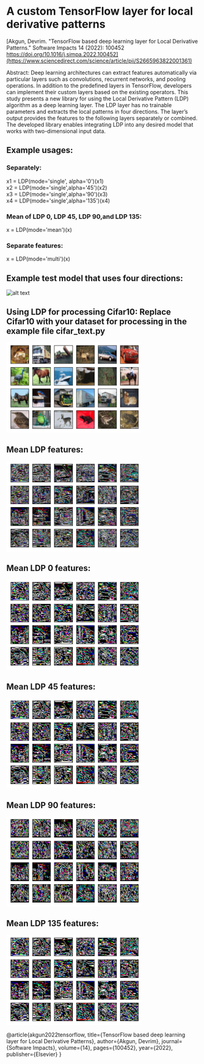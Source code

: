 # A custom TensorFlow layer for local derivative patterns 
[Akgun, Devrim. "TensorFlow based deep learning layer for Local Derivative Patterns." Software Impacts 14 (2022): 100452 https://doi.org/10.1016/j.simpa.2022.100452](https://www.sciencedirect.com/science/article/pii/S2665963822001361)

Abstract: Deep learning architectures can extract features automatically via particular layers such as convolutions, recurrent networks, and pooling operations. In addition to the predefined layers in TensorFlow, developers can implement their custom layers based on the existing operators. This study presents a new library for using the Local Derivative Pattern (LDP) algorithm as a deep learning layer. The LDP layer has no trainable parameters and extracts the local patterns in four directions. The layer’s output provides the features to the following layers separately or combined. The developed library enables integrating LDP into any desired model that works with two-dimensional input data.


## Example usages:
### Separately:
  x1 = LDP(mode='single', alpha='0')(x1)    
  x2 = LDP(mode='single',alpha='45')(x2)    
  x3 = LDP(mode='single',alpha='90')(x3)    
  x4 = LDP(mode='single',alpha='135')(x4)   
### Mean of LDP 0, LDP 45, LDP 90,and LDP 135:   
  x = LDP(mode='mean')(x)   
### Separate features:   
  x = LDP(mode='multi')(x)    
  
## Example test model that uses four directions:
![alt text](images/model1.png)


## Using LDP for processing Cifar10: Replace Cifar10 with your dataset for processing in the example file cifar_text.py
![alt text](images/cifar10.png)
##  Mean LDP features:
![alt text](images/ldp_combined.png)
##  Mean LDP 0 features:
![alt text](images/ldp_0.png)
##  Mean LDP 45 features:
![alt text](images/ldp_45.png)
##  Mean LDP 90 features:
![alt text](images/ldp_90.png)
##  Mean LDP 135 features:
![alt text](images/ldp_135.png)

@article{akgun2022tensorflow,
  title={TensorFlow based deep learning layer for Local Derivative Patterns},
  author={Akgun, Devrim},
  journal={Software Impacts},
  volume={14},
  pages={100452},
  year={2022},
  publisher={Elsevier}
}
